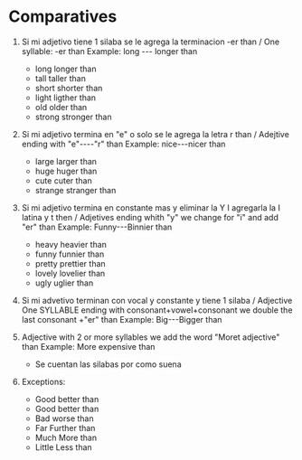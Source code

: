 # Comparatives
1.  Si mi adjetivo tiene 1 silaba se le agrega la terminacion -er than / One syllable: -er than
      Example: long --- longer than
      - long	longer than
      - tall	taller than
      - short	shorter than
      - light	ligther than
      - old	older than
      - strong	stronger than

2. Si mi adjetivo termina en "e" o solo se le agrega la letra r than / Adejtive ending with "e"----"r" than
   Example: nice---nicer than
   - large		larger than
   - huge		huger than
   - cute		cuter than
   - strange	stranger than

3. Si mi adjetivo termina en constante mas y eliminar la Y I agregarla la I latina y t then / Adjetives ending whith "y" we change for "i" and add "er" than
    Example: Funny---Binnier than
    - heavy	heavier than
    - funny	funnier than
    - pretty	prettier than
    - lovely lovelier than
    - ugly	uglier than

4. Si mi advetivo terminan con vocal y constante y tiene 1 silaba / Adjective One SYLLABLE ending with consonant+vowel+consonant we double the last consonant +"er" than
 		 Example: Big---Bigger than

5. Adjective with 2 or more syllables we add the word "Moret adjective" than
		Example: More expensive than
    - Se cuentan las silabas por como suena

6. Exceptions:
      -  Good	better than
      - Good	better than
      - Bad	worse than
      - Far	Further than
      - Much	More than
      - Little Less than